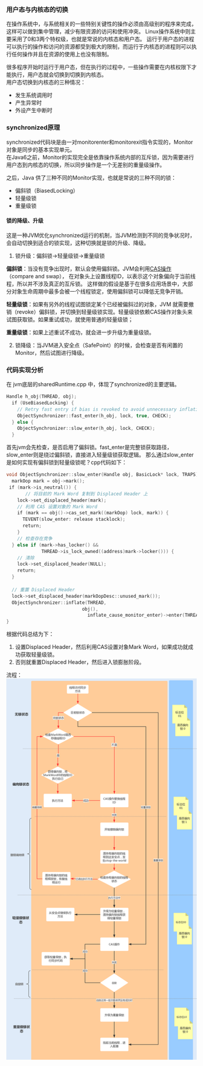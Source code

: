 

### 用户态与内核态的切换  
在操作系统中，与系统相关的一些特别关键性的操作必须由高级别的程序来完成，这样可以做到集中管理，减少有限资源的访问和使用冲突。
Linux操作系统中则主要采用了0和3两个特权级，也就是常说的内核态和用户态。
运行于用户态的进程可以执行的操作和访问的资源都受到极大的限制，而运行于内核态的进程则可以执行任何操作并且在资源的使用上也没有限制。  

很多程序开始时运行于用户态，但在执行的过程中，一些操作需要在内核权限下才能执行，用户态就会切换到切换到内核态。  
用户态切换到内核态的三种情况：
* 发生系统调用时
* 产生异常时
* 外设产生中断时
### synchronized原理
synchronized代码块是由一对monitorenter和monitorexit指令实现的，Monitor对象是同步的基本实现单元。  
在Java6之前，Monitor的实现完全是依靠操作系统内部的互斥锁，因为需要进行用户态到内核态的切换，所以同步操作是一个无差别的重量级操作。  

之后，Java 供了三种不同的Monitor实现，也就是常说的三种不同的锁：
* 偏斜锁（BiasedLocking）
* 轻量级锁
* 重量级锁

#### 锁的降级、升级
这是一种JVM优化synchronized运行的机制，当JVM检测到不同的竞争状况时，会自动切换到适合的锁实现，这种切换就是锁的升级、降级。  

1. 锁升级：偏斜锁->轻量级锁->重量级锁  

**偏斜锁**：当没有竞争出现时，默认会使用偏斜锁。JVM会利用[CAS操作](https://blog.csdn.net/qq_32998153/article/details/79529704)（compare and swap），
在对象头上设置线程ID，以表示这个对象偏向于当前线程，所以并不涉及真正的互斥锁。
这样做的假设是基于在很多应用场景中，大部分对象生命周期中最多会被一个线程锁定，使用偏斜锁可以降低无竞争开销。  

**轻量级锁**：如果有另外的线程试图锁定某个已经被偏斜过的对象，JVM 就需要撤销（revoke）偏斜锁，并切换到轻量级锁实现。轻量级锁依赖CAS操作对象头来试图获取锁。如果重试成功，就使用普通的轻量级锁；

**重量级锁**：如果上述重试不成功，就会进一步升级为重量级锁。

2. 锁降级：当JVM进入安全点（SafePoint）的时候，会检查是否有闲置的Monitor，然后试图进行降级。  

### 代码实现分析 
在 jvm底层的sharedRuntime.cpp 中，体现了synchronized的主要逻辑。
```C++
Handle h_obj(THREAD, obj);
  if (UseBiasedLocking) {
    // Retry fast entry if bias is revoked to avoid unnecessary inflation
    ObjectSynchronizer::fast_enter(h_obj, lock, true, CHECK);
  } else {
    ObjectSynchronizer::slow_enter(h_obj, lock, CHECK);
  }
```
首先jvm会先检查，是否启用了偏斜锁。fast_enter是完整锁获取路径，slow_enter则是绕过偏斜锁，直接进入轻量级锁获取逻辑。
那么通过slow_enter是如何实现有偏斜锁到轻量级锁呢？cpp代码如下：
```C++
void ObjectSynchronizer::slow_enter(Handle obj, BasicLock* lock, TRAPS) {
  markOop mark = obj->mark();
 if (mark->is_neutral()) {
       // 将目前的 Mark Word 复制到 Displaced Header 上
	lock->set_displaced_header(mark);
	// 利用 CAS 设置对象的 Mark Word
    if (mark == obj()->cas_set_mark((markOop) lock, mark)) {
      TEVENT(slow_enter: release stacklock);
      return;
    }
    // 检查存在竞争
  } else if (mark->has_locker() &&
             THREAD->is_lock_owned((address)mark->locker())) {
	// 清除
    lock->set_displaced_header(NULL);
    return;
  }
 
  // 重置 Displaced Header
  lock->set_displaced_header(markOopDesc::unused_mark());
  ObjectSynchronizer::inflate(THREAD,
                          	obj(),
                              inflate_cause_monitor_enter)->enter(THREAD);
}

```
根据代码总结为下：
1. 设置Displaced Header，然后利用CAS设置对象Mark Word，如果成功就成功获取轻量级锁。
2. 否则就重置Displaced Header，然后进入锁膨胀阶段。

流程： 
![image](https://github.com/islongfei/Blog/blob/master/images/Sync%E9%94%81%E6%B5%81%E7%A8%8B.png)
